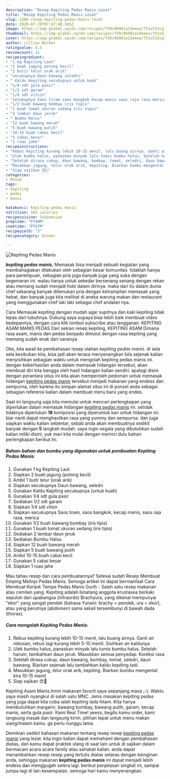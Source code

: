 ```yaml
---
description: "Resep Kepiting Pedas Manis Lezat"
title: "Resep Kepiting Pedas Manis Lezat"
slug: 2206-resep-kepiting-pedas-manis-lezat
date: 2020-07-29T07:47:48.345Z
image: https://img-global.cpcdn.com/recipes/f59c06981a1deeea/751x532cq70/kepiting-pedas-manis-foto-resep-utama.jpg
thumbnail: https://img-global.cpcdn.com/recipes/f59c06981a1deeea/751x532cq70/kepiting-pedas-manis-foto-resep-utama.jpg
cover: https://img-global.cpcdn.com/recipes/f59c06981a1deeea/751x532cq70/kepiting-pedas-manis-foto-resep-utama.jpg
author: Lillian Barker
ratingvalue: 4.5
reviewcount: 11
recipeingredient:
- "1 kg Kepiting Laut"
- "2 buah jagung potong kecil"
- "1 butir telur orak arik"
- "secukupnya Daun bawang seledri"
- " Kaldu Kepiting secukupnya untuk kuah"
- "1/4 sdt gula pasir"
- "1/2 sdt garam"
- "1/4 sdt vitsin"
- "secukupnya Saos tiram saos bangkok kecap manis saos raja rasa merica"
- "1/2 buah bawang bombay iris tipis"
- "1 buah tomat ukuran sedang iris tipis"
- "2 lembar daun jeruk"
- " Bumbu Halus"
- "12 buah bawang merah"
- "5 buah bawang putih"
- "10-15 buah cabai kecil"
- "5 cabai besar"
- "1 ruas jahe"
recipeinstructions:
- "Rebus kepiting kurang lebih 10-15 menit, lalu buang airnya. Ganti air rebusan, rebus lagi kurang lebih 5-10 menit. Sisihkan air kaldunya"
- "Ulek bumbu halus, panaskan minyak lalu tumis bumbu halus. Setelah harum, tambahkan daun jeruk. Masukkan semua penyedap. Koreksi rasa"
- "Setelah dirasa cukup, daun bawang, bombay, tomat, seledri, daun bawang. Biarkan sejenak lalu tambahkan kaldu kepiting tadi."
- "Masukkan jagung, telur orak arik, kepiting. Biarkan bumbu mengental kira 10-15 menit"
- "Siap sajikan 😍🥢"
categories:
- Resep
tags:
- kepiting
- pedas
- manis

katakunci: kepiting pedas manis 
nutrition: 101 calories
recipecuisine: Indonesian
preptime: "PT40M"
cooktime: "PT47M"
recipeyield: "3"
recipecategory: Dinner

---
```



![Kepiting Pedas Manis](https://img-global.cpcdn.com/recipes/f59c06981a1deeea/751x532cq70/kepiting-pedas-manis-foto-resep-utama.jpg)

<b><i>kepiting pedas manis</i></b>, Memasak bisa menjadi sebuah kegiatan yang membahagiakan dilakukan oleh sebagian besar komunitas. tidaklah hanya para perempuan, sebagian pria juga banyak juga yang suka dengan kegemaran ini. walau hanya untuk sekedar bersenang senang dengan rekan atau memang sudah menjadi hobi dalam dirinya. maka dari itu dalam dunia chef sekarang banyak ditemukan pria dengan ketrampilan memasak yang hebat, dan banyak juga kita melihat di aneka warung makan dan restaurant yang menggunakan chef laki laki sebagai chef andalan nya.

Cara Memasak kepiting dengan mudah agar supitnya dan kaki kepiting tidak lepas dari tubuhnya. Dukung saya supaya bisa lebih baik membuat video kedepannya, dengan cara klik tombol subscribe atau langganan. KEPITING ASAM MANIS PEDAS Dari sekian resep kepiting, KEPITING ASAM Dimana rasa asam, manis dan pedas berpadu dimulut dengan rasa kepiting yang memang sudah enak dari sananya.

Oke, kita awali ke pembahasan resep olahan <i>kepiting pedas manis</i>. di sela sela kesibukan kita, bisa jadi akan terasa menyenangkan bila sejenak kalian menyisihkan sebagian waktu untuk mengolah kepiting pedas manis ini. dengan keberhasilan anda dalam memasak hidangan tersebut, akan membuat diri kita bangga oleh hasil hidangan kalian sendiri. apalagi disini dengan perantara situs ini kita akan memperoleh pedoman untuk memasak hidangan <u>kepiting pedas manis</u> tersebut menjadi makanan yang endess dan sempurna, oleh karena itu simpan alamat situs ini di ponsel anda sebagai sebagian referensi kalian dalam membuat menu baru yang endes.


Saat ini langsung saja kita memulai untuk mencari perlengkapan yang diperlukan dalam memasak hidangan <u><i>kepiting pedas manis</i></u> ini. setidak tidaknya diperlukan <b>18</b> komposisi yang diperuntuk kan untuk hidangan ini. biar nanti dapat menghasilkan rasa yang yummy dan sempurna. dan juga siapkan waktu kalian sebentar, sebab anda akan membuatnya sedikit banyak dengan <b>5</b> langkah mudah. saya ingin segala yang dibutuhkan sudah kalian miliki disini, yuk mari kita mulai dengan merinci dulu bahan perlengkapan berikut ini.

<!--inarticleads1-->

##### Bahan-bahan dan bumbu yang digunakan untuk pembuatan Kepiting Pedas Manis:

1. Gunakan 1 kg Kepiting Laut
1. Siapkan 2 buah jagung (potong kecil)
1. Ambil 1 butir telur (orak arik)
1. Siapkan secukupnya Daun bawang, seledri
1. Gunakan  Kaldu Kepiting secukupnya (untuk kuah)
1. Gunakan 1/4 sdt gula pasir
1. Sediakan 1/2 sdt garam
1. Siapkan 1/4 sdt vitsin
1. Siapkan secukupnya Saos tiram, saos bangkok, kecap manis, saos raja rasa, merica
1. Gunakan 1/2 buah bawang bombay (iris tipis)
1. Gunakan 1 buah tomat ukuran sedang (iris tipis)
1. Sediakan 2 lembar daun jeruk
1. Sediakan  Bumbu Halus
1. Siapkan 12 buah bawang merah
1. Siapkan 5 buah bawang putih
1. Ambil 10-15 buah cabai kecil
1. Gunakan 5 cabai besar
1. Siapkan 1 ruas jahe


Mau tahau resep dan cara pembuatannya? Selesai sudah Resep Membuat Emping Melinjo Pedas Manis. Semoga artikel ini dapat bermanfaat Cara Membuat Keripik Tempe Pedas Manis Gurih - Salah satu resep makanan atau cemilan yang. Kepiting adalah binatang anggota krustasea berkaki sepuluh dari upabangsa (infraordo) Brachyura, yang dikenal mempunyai &#34;ekor&#34; yang sangat pendek (bahasa Yunani: brachy = pendek, ura = ekor), atau yang perutnya (abdomen) sama sekali tersembunyi di bawah dada (thorax). 

<!--inarticleads2-->

##### Cara mengolah Kepiting Pedas Manis:

1. Rebus kepiting kurang lebih 10-15 menit, lalu buang airnya. Ganti air rebusan, rebus lagi kurang lebih 5-10 menit. Sisihkan air kaldunya
1. Ulek bumbu halus, panaskan minyak lalu tumis bumbu halus. Setelah harum, tambahkan daun jeruk. Masukkan semua penyedap. Koreksi rasa
1. Setelah dirasa cukup, daun bawang, bombay, tomat, seledri, daun bawang. Biarkan sejenak lalu tambahkan kaldu kepiting tadi.
1. Masukkan jagung, telur orak arik, kepiting. Biarkan bumbu mengental kira 10-15 menit
1. Siap sajikan 😍🥢


Kepiting Asam Manis.hmm makanan favorit saya sepanjang masa ;-). Waktu saya masih nyangkul di salah satu MNC. Jenis masakan kepiting pedas yang juga dapat kita coba ialah kepiting lada hitam. Kita hanya membutuhkan margarin, bawang bombay, bawang putih, garam, kecap manis, serta gula pasir. Kami Real Time! yeess, begitu kamu order, kami langsung masak dan langsung kirim. pilihan tepat untuk menu makan siang/malam kamu. ga perlu nunggu lama. 

Demikian sedikit bahasan makanan tentang resep resep <u>kepiting pedas manis</u> yang lezat. kita ingin kalian dapat memahami dengan pembahasan diatas, dan kamu dapat praktek ulang di saat lain untuk di sajikan dalam bermacam acara acara family atau sahabat kalian. anda dapat menambahkan resep resep yang tertulis diatas selaras dengan keinginan anda, sehingga makanan <b>kepiting pedas manis</b> ini dapat menjadi lebih endess dan menggugah selera lagi. berikut penjelasan singkat ini, sampai jumpa lagi di lain kesempatan. semoga hari kamu menyenangkan.
